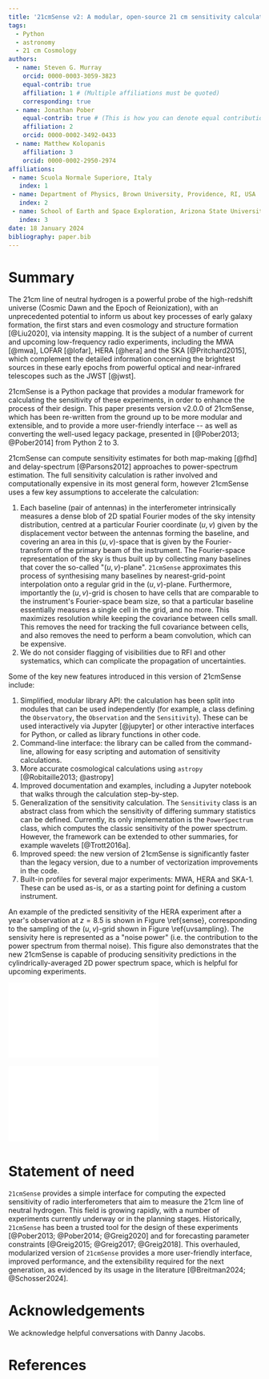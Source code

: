 ```yaml
---
title: '21cmSense v2: A modular, open-source 21 cm sensitivity calculator'
tags:
  - Python
  - astronomy
  - 21 cm Cosmology
authors:
  - name: Steven G. Murray
    orcid: 0000-0003-3059-3823
    equal-contrib: true
    affiliation: 1 # (Multiple affiliations must be quoted)
    corresponding: true
  - name: Jonathan Pober
    equal-contrib: true # (This is how you can denote equal contributions between multiple authors)
    affiliation: 2
    orcid: 0000-0002-3492-0433
  - name: Matthew Kolopanis
    affiliation: 3
    orcid: 0000-0002-2950-2974
affiliations:
 - name: Scuola Normale Superiore, Italy
   index: 1
 - name: Department of Physics, Brown University, Providence, RI, USA
   index: 2
 - name: School of Earth and Space Exploration, Arizona State University, Tempe, AZ, USA
   index: 3
date: 18 January 2024
bibliography: paper.bib
---
```


# Summary

The 21cm line of neutral hydrogen is a powerful probe of the high-redshift
universe (Cosmic Dawn and the Epoch of Reionization), with an unprecedented potential to
inform us about key processes of early galaxy formation, the first stars and even
cosmology and structure formation [@Liu2020], via intensity mapping.
It is the subject of a number of current and upcoming
low-frequency radio experiments, including the MWA [@mwa], LOFAR [@lofar], HERA [@hera]
and the SKA [@Pritchard2015], which complement the detailed information concerning the
brightest sources in these early epochs from powerful optical and near-infrared telescopes
such as the JWST [@jwst].


21cmSense is a Python package that provides a modular framework for calculating the
sensitivity of these experiments, in order to enhance the process of their design.
This paper presents version v2.0.0 of 21cmSense, which has been re-written from the ground up
to be more modular and extensible, and to provide a more user-friendly interface -- as
well as converting the well-used legacy package, presented in [@Pober2013; @Pober2014] from Python 2 to 3.

21cmSense can compute sensitivity estimates for both map-making [@fhd] and
delay-spectrum [@Parsons2012] approaches to power-spectrum estimation.
The full sensitivity calculation is rather involved and
computationally expensive in its most general form, however 21cmSense uses a few
key assumptions to accelerate the calculation:

1. Each baseline (pair of antennas) in the interferometer intrinsically measures a dense
   blob of 2D spatial Fourier modes of the sky intensity distribution, centred at a
   particular Fourier  coordinate $(u,v)$ given by the displacement vector between the
   antennas forming the baseline, and covering an area in this $(u,v)$-space that is given
   by the Fourier-transform of the primary beam of the instrument.
   The Fourier-space representation of the sky is thus
   built up by collecting many baselines that cover the so-called "$(u,v)$-plane".
   ``21cmSense`` approximates this process of synthesising many baselines by
   nearest-grid-point interpolation onto a regular grid in the $(u,v)$-plane.
   Furthermore, importantly the $(u,v)$-grid is chosen to have cells that are comparable
   to the instrument's Fourier-space beam size, so that a particular baseline essentially
   measures a single cell in the grid, and no more.
   This maximizes resolution while keeping the covariance between cells small.
   This removes the need for tracking the full covariance between cells, and also removes
   the need to perform a beam convolution, which can be expensive.
2. We do not consider flagging of visibilities due to RFI and other systematics, which
   can complicate the propagation of uncertainties.

Some of the key new features introduced in this version of 21cmSense include:

1. Simplified, modular library API: the calculation has been split into modules that can
   be used independently (for example, a class defining the `Observatory`, the
   `Observation` and the `Sensitivity`). These can be used interactively via Jupyter
   [@jupyter] or other interactive interfaces for Python, or called as library functions
   in other code.
2. Command-line interface: the library can be called from the command-line, allowing
   for easy scripting and automation of sensitivity calculations.
3. More accurate cosmological calculations using `astropy` [@Robitaille2013; @astropy]
4. Improved documentation and examples, including a Jupyter notebook that walks through
   the calculation step-by-step.
5. Generalization of the sensitivity calculation. The `Sensitivity` class is an abstract
   class from which the sensitivity of differing summary statistics can be defined.
   Currently, its only implementation is the `PowerSpectrum` class, which computes the
   classic sensitivity of the power spectrum. However, the framework
   can be extended to other summaries, for example wavelets [@Trott2016a].
6. Improved speed: the new version of 21cmSense is significantly faster than the legacy
   version, due to a number of vectorization improvements in the code.
7. Built-in profiles for several major experiments: MWA, HERA and SKA-1. These can be
   used as-is, or as a starting point for defining a custom instrument.

An example of the predicted sensitivity of the HERA experiment after a year's observation
at $z=8.5$ is shown in Figure \ref{sense}, corresponding to the sampling of the $(u,v)$-grid
shown in Figure \ref{uvsampling}. The sensivity here is represented as a "noise power"
(i.e. the contribution to the power spectrum from thermal noise).
This figure also demonstrates that the new
21cmSense is capable of producing sensitivity predictions in the cylindrically-averaged
2D power spectrum space, which is helpful for upcoming experiments.

![Sampling of the $(u,v)$-plane for the HERA experiment during a full year of observations.\label{uvsampling}](uv-sampling.pdf)

![Predicted noise-power of 1000 hours (one year) of HERA observations, as a function of perpendicular and line-of-sight fourier scale. The noise-power is represented for each $k$-model.\label{sense}](2dps.pdf)

# Statement of need

`21cmSense` provides a simple interface for computing the expected sensitivity of
radio interferometers that aim to measure the 21cm line of neutral hydrogen.
This field is growing rapidly, with a number of experiments currently underway or in
the planning stages. Historically, `21cmSense` has been a trusted tool for the design of
these experiments [@Pober2013; @Pober2014; @Greig2020] and for forecasting parameter
constraints [@Greig2015; @Greig2017; @Greig2018].
This overhauled, modularized version of `21cmSense` provides a more user-friendly
interface, improved performance, and the extensibility required for the next generation,
as evidenced by its usage in the literature [@Breitman2024; @Schosser2024].

# Acknowledgements

We acknowledge helpful conversations with Danny Jacobs.

# References
